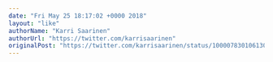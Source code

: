 ```yaml
---
date: "Fri May 25 18:17:02 +0000 2018"
layout: "like"
authorName: "Karri Saarinen"
authorUrl: "https://twitter.com/karrisaarinen"
originalPost: "https://twitter.com/karrisaarinen/status/1000078301061300224"
---
```

